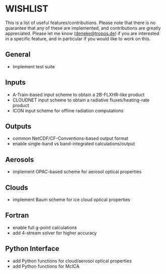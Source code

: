# WISHLIST

This is a list of useful features/contributions. Please note that
there is no guarantee that any of these are implemented, and
contributions are greatly appreciated. Please let me know
(deneke@tropos.de) if you are interested in a specific feature, and in
particular if you would like to work on this.

## General
* Implement test suite

## Inputs
* A-Train-based input scheme to obtain a 2B-FLXHR-like product
* CLOUDNET input scheme to obtain a radiative fluxes/heating-rate product
* ICON input scheme for offline radiation computations

## Outputs
* common NetCDF/CF-Conventions-based output format
* enable single-band vs band-integrated calculations/output

## Aerosols
* implement OPAC-based scheme for aerosol optical properties

## Clouds
* implement Baum scheme for ice cloud optical properties

## Fortran
* enable full g-point calculations
* add 4-stream solver for higher accuracy

## Python Interface
* add Python functions for cloud/aerosol optical properties
* add Python functions for McICA






